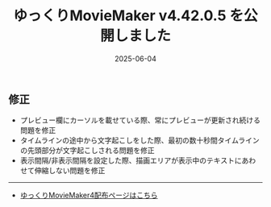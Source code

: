 ﻿---
title: ゆっくりMovieMaker v4.42.0.5 を公開しました
date: 2025-06-04
tags: [YMM4,お知らせ]
---
## 修正
- プレビュー欄にカーソルを載せている際、常にプレビューが更新され続ける問題を修正
- タイムラインの途中から文字起こしをした際、最初の数十秒間タイムラインの先頭部分が文字起こしされる問題を修正
- 表示間隔/非表示間隔を設定した際、描画エリアが表示中のテキストにあわせて伸縮しない問題を修正

---

- [ゆっくりMovieMaker4配布ページはこちら](../index.md)